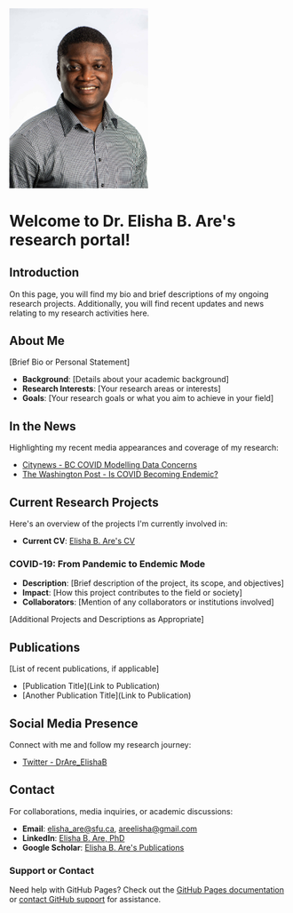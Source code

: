 
<img src="https://github.com/ElishaBayode/Dr_EB_Are/blob/main/Fields-Institute-Headshots-2022-16.jpg?raw=true" width="250">

# Welcome to Dr. Elisha B. Are's research portal!
## Introduction 
On this page, you will find my bio and brief descriptions of my ongoing research projects. Additionally, you will find recent updates and news relating to my research activities here.

## About Me
[Brief Bio or Personal Statement]
- **Background**: [Details about your academic background]
- **Research Interests**: [Your research areas or interests]
- **Goals**: [Your research goals or what you aim to achieve in your field]

## In the News
Highlighting my recent media appearances and coverage of my research:
- [Citynews - BC COVID Modelling Data Concerns](https://vancouver.citynews.ca/2022/04/11/bc-covid-modelling-data-concerns/)
- [The Washington Post - Is COVID Becoming Endemic?](https://www.washingtonpost.com/business/is-covid-becoming-endemic-what-would-that-mean/2022/01/19/9dd7066a-791c-11ec-9dce-7313579de434_story.html)

## Current Research Projects
Here's an overview of the projects I'm currently involved in:
- **Current CV**: [Elisha B. Are's CV](https://github.com/ElishaBayode/Dr_EB_Are/blob/main/Elisha_CV-Nov2023.pdf)


### COVID-19: From Pandemic to Endemic Mode
- **Description**: [Brief description of the project, its scope, and objectives]
- **Impact**: [How this project contributes to the field or society]
- **Collaborators**: [Mention of any collaborators or institutions involved]

[Additional Projects and Descriptions as Appropriate]

## Publications
[List of recent publications, if applicable]
- [Publication Title](Link to Publication)
- [Another Publication Title](Link to Publication)

## Social Media Presence
Connect with me and follow my research journey:
- [Twitter - DrAre_ElishaB](https://twitter.com/DrAre_ElishaB)

## Contact
For collaborations, media inquiries, or academic discussions:
- **Email**: [elisha_are@sfu.ca](mailto:elisha_are@sfu.ca), [areelisha@gmail.com](mailto:areelisha@gmail.com)
- **LinkedIn**: [Elisha B. Are, PhD](https://www.linkedin.com/in/elisha-b-are-phd-365b6716a/)
- **Google Scholar**: [Elisha B. Are's Publications](https://scholar.google.ca/citations?user=b66swTMAAAAJ&hl=en)

  

### Support or Contact
Need help with GitHub Pages? Check out the [GitHub Pages documentation](https://docs.github.com/categories/github-pages-basics/) or [contact GitHub support](https://support.github.com/contact) for assistance.
